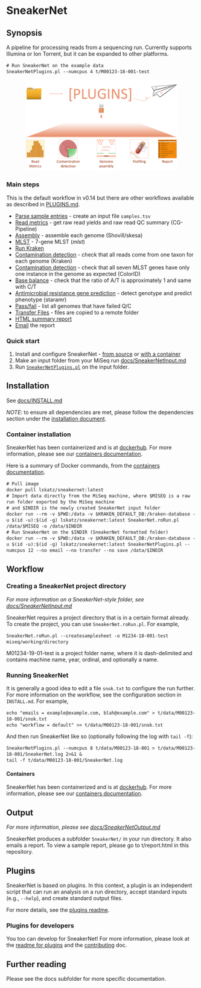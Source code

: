 # SneakerNet

## Synopsis

A pipeline for processing reads from a sequencing run. Currently supports Illumina or Ion Torrent,
but it can be expanded to other platforms.

    # Run SneakerNet on the example data
    SneakerNetPlugins.pl --numcpus 4 t/M00123-18-001-test

<p align='center'>
  <img src='./docs/images/overview.png' alt='SneakerNet workflow' width='400' />
</p>

### Main steps

This is the default workflow in v0.14
but there are other workflows available as described in
[PLUGINS.md](/docs/PLUGINS.md#workflows).
 
* [Parse sample entries](/docs/plugins/sn_detectContamination-kraken.pl.md) - create an input file `samples.tsv`
* [Read metrics](/docs/plugins/addReadMetrics.pl.md) - get raw read yields and raw read QC summary (CG-Pipeline)
* [Assembly](/docs/plugins/assembleAll.pl.md) - assemble each genome (Shovill/skesa)
* [MLST](/docs/plugins/sn_mlst.pl.md) - 7-gene MLST (_mlst_)
* [Run Kraken](/docs/plugins/sn_kraken.pl.md)
* [Contamination detection](/docs/plugins/sn_detectContamination-kraken.pl.md) - check that all reads come from one taxon for each genome (Kraken)
* [Contamination detection](/docs/plugins/sn_detectContamination-mlst.pl.md) - check that all seven MLST genes have only one instance in the genome as expected (ColorID)
* [Base balance](/docs/plugins/baseBalance.pl.md) - check that the ratio of A/T is approximately 1 and same with C/T
* [Antimicrobial resistance gene prediction](/docs/plugins/sn_staramr.pl.md) - detect genotype and predict phenotype (staramr)
* [Pass/fail](/docs/plugins/sn_passfail.pl.md) - list all genomes that have failed Q/C
* [Transfer Files](/docs/plugins/transferFilesToRemoteComputers.pl.md) - files are copied to a remote folder
* [HTML summary report](/docs/plugins/sn_report.pl.md)
* [Email](/docs/plugins/emailWhoever.pl.md) the report

### Quick start

1. Install and configure SneakerNet - [from source](docs/INSTALL.md) or [with a container](docs/CONTAINERS.md)
2. Make an input folder from your MiSeq run [docs/SneakerNetInput.md](docs/SneakerNetInput.md)
3. Run [`SneakerNetPlugins.pl`](docs/SneakerNetPlugins.pl) on the input folder.

## Installation

See [docs/INSTALL.md](docs/INSTALL.md)

_NOTE_: to ensure all dependencies are met, please follow
the dependencies section under the [installation document](docs/INSTALL.md).

### Container installation

SneakerNet has been containerized and is at [dockerhub](https://hub.docker.com/repository/docker/lskatz/sneakernet).
For more information, please see our [containers documentation](docs/CONTAINERS.md).

Here is a summary of Docker commands, from the [containers documentation](docs/CONTAINERS.md).

    # Pull image
    docker pull lskatz/sneakernet:latest
    # Import data directly from the MiSeq machine, where $MISEQ is a raw run folder exported by the MiSeq machine
    # and $INDIR is the newly created SneakerNet input folder
    docker run --rm -v $PWD:/data -v $KRAKEN_DEFAULT_DB:/kraken-database -u $(id -u):$(id -g) lskatz/sneakernet:latest SneakerNet.roRun.pl /data/$MISEQ -o /data/$INDIR
    # Run SneakerNet on the $INDIR (SneakerNet formatted folder)
    docker run --rm -v $PWD:/data -v $KRAKEN_DEFAULT_DB:/kraken-database -u $(id -u):$(id -g) lskatz/sneakernet:latest SneakerNetPlugins.pl --numcpus 12 --no email --no transfer --no save /data/$INDIR

## Workflow

### Creating a SneakerNet project directory

_For more information on a SneakerNet-style folder, see [docs/SneakerNetInput.md](docs/SneakerNetInput.md)_

SneakerNet requires a project directory that is in a certain format already.
To create the project, you can use `SneakerNet.roRun.pl`.  For example,

    SneakerNet.roRun.pl --createsamplesheet -o M1234-18-001-test miseq/working/directory

M01234-19-01-test is a project folder name, where it is dash-delimited and contains
machine name, year, ordinal, and optionally a name.

### Running SneakerNet

It is generally a good idea to edit a file `snok.txt` to configure the run further.
For more information on the workflow, see the configuration section in `INSTALL.md`.
For example,

    echo "emails = example@example.com, blah@example.com" > t/data/M00123-18-001/snok.txt
    echo "workflow = default" >> t/data/M00123-18-001/snok.txt

And then run SneakerNet like so (optionally following the log with `tail -f`):

    SneakerNetPlugins.pl --numcpus 8 t/data/M00123-18-001 > t/data/M00123-18-001/SneakerNet.log 2>&1 &
    tail -f t/data/M00123-18-001/SneakerNet.log

#### Containers

SneakerNet has been containerized and is at [dockerhub](https://hub.docker.com/repository/docker/lskatz/sneakernet).
For more information, please see our [containers documentation](docs/CONTAINERS.md).

## Output

_For more information, please see [docs/SneakerNetOutput.md](docs/SneakerNetOutput.md)_

SneakerNet produces a subfolder `SneakerNet/` in your run directory.
It also emails a report. To view a sample report, please go to 
t/report.html
in this repository.

## Plugins

SneakerNet is based on plugins.  In this context, a plugin is an independent script
that can run an analysis on a run directory, accept standard inputs (e.g., `--help`),
and create standard output files.

For more details, see the [plugins readme](docs/PLUGINS.md).

### Plugins for developers

You too can develop for SneakerNet!  For more information, 
please look at the [readme for plugins](docs/PLUGINSDEV.md)
and the [contributing](CONTRIBUTING.md) doc.

## Further reading

Please see the docs subfolder for more specific documentation.

